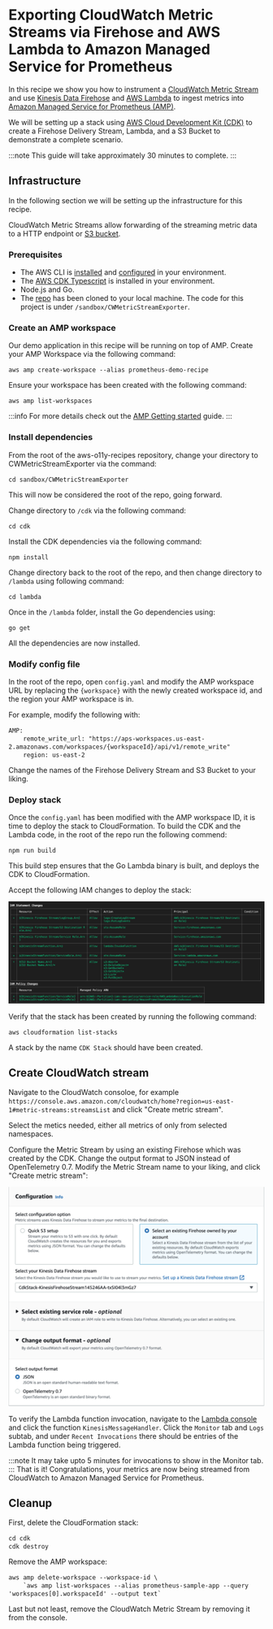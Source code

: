# Exporting CloudWatch Metric Streams via Firehose and AWS Lambda to Amazon Managed Service for Prometheus

In this recipe we show you how to instrument a [CloudWatch Metric Stream](https://console.aws.amazon.com/cloudwatch/home#metric-streams:streamsList) and use [Kinesis Data Firehose](https://aws.amazon.com/kinesis/data-firehose/) and [AWS Lambda](https://aws.amazon.com/lambda) to ingest metrics into [Amazon Managed Service for Prometheus (AMP)](https://aws.amazon.com/prometheus/).

We will be setting up a stack using [AWS Cloud Development Kit (CDK)](https://aws.amazon.com/cdk/) to create a Firehose Delivery Stream, Lambda, and a S3 Bucket to demonstrate a complete scenario.

:::note
    This guide will take approximately 30 minutes to complete.
:::
## Infrastructure
In the following section we will be setting up the infrastructure for this recipe. 

CloudWatch Metric Streams allow forwarding of the streaming metric data to a 
HTTP endpoint or [S3 bucket](https://aws.amazon.com/s3).

### Prerequisites

* The AWS CLI is [installed](https://docs.aws.amazon.com/cli/latest/userguide/cli-chap-install.html) and [configured](https://docs.aws.amazon.com/cli/latest/userguide/cli-chap-configure.html) in your environment.
* The [AWS CDK Typescript](https://docs.aws.amazon.com/cdk/latest/guide/work-with-cdk-typescript.html) is installed in your environment.
* Node.js and Go.
* The [repo](https://github.com/aws-observability/observability-best-practices/) has been cloned to your local machine. The code for this project is under `/sandbox/CWMetricStreamExporter`.

### Create an AMP workspace

Our demo application in this recipe will be running on top of AMP. 
Create your AMP Workspace via the following command:

```
aws amp create-workspace --alias prometheus-demo-recipe
```

Ensure your workspace has been created with the following command:
```
aws amp list-workspaces
```

:::info
    For more details check out the [AMP Getting started](https://docs.aws.amazon.com/prometheus/latest/userguide/AMP-getting-started.html) guide.
:::
### Install dependencies

From the root of the aws-o11y-recipes repository, change your directory to CWMetricStreamExporter via the command:

```
cd sandbox/CWMetricStreamExporter
```

This will now be considered the root of the repo, going forward.

Change directory to `/cdk` via the following command:

```
cd cdk
```

Install the CDK dependencies via the following command:

```
npm install
```

Change directory back to the root of the repo, and then change directory 
to `/lambda` using following command:

```
cd lambda
```

Once in the `/lambda` folder, install the Go dependencies using:

```
go get
```

All the dependencies are now installed.

### Modify config file

In the root of the repo, open `config.yaml` and modify the AMP workspace URL 
by replacing the `{workspace}` with the newly created workspace id, and the 
region your AMP workspace is in.

For example, modify the following with:

```
AMP:
    remote_write_url: "https://aps-workspaces.us-east-2.amazonaws.com/workspaces/{workspaceId}/api/v1/remote_write"
    region: us-east-2
```

Change the names of the Firehose Delivery Stream and S3 Bucket to your liking.

### Deploy stack

Once the `config.yaml` has been modified with the AMP workspace ID, it is time 
to deploy the stack to CloudFormation. To build the CDK and the Lambda code, 
in the root of the repo run the following commend:

```
npm run build
```

This build step ensures that the Go Lambda binary is built, and deploys the CDK
to CloudFormation.

Accept the following IAM changes to deploy the stack:

![Screen shot of the IAM Changes when deploying the CDK](../images/cdk-amp-iam-changes.png)

Verify that the stack has been created by running the following command:

```
aws cloudformation list-stacks
```

A stack by the name `CDK Stack` should have been created.

## Create CloudWatch stream

Navigate to the CloudWatch consoloe, for example 
`https://console.aws.amazon.com/cloudwatch/home?region=us-east-1#metric-streams:streamsList` 
and click "Create metric stream".

Select the metics needed, either all metrics of only from selected namespaces.

Configure the Metric Stream by using an existing Firehose which was created by the CDK.
Change the output format to JSON instead of OpenTelemetry 0.7.
Modify the Metric Stream name to your liking, and click "Create metric stream":

![Screen shot of the Cloudwatch Metric Stream Configuration](../images/cloudwatch-metric-stream-configuration.png)

To verify the Lambda function invocation, navigate to the [Lambda console](https://console.aws.amazon.com/lambda/home)
and click the function `KinesisMessageHandler`. Click the `Monitor` tab and `Logs` subtab, and under `Recent Invocations` there should be entries of the Lambda function being triggered.

:::note
    It may take upto 5 minutes for invocations to show in the Monitor tab.
:::
That is it! Congratulations, your metrics are now being streamed from CloudWatch to Amazon Managed Service for Prometheus.

## Cleanup

First, delete the CloudFormation stack:

```
cd cdk
cdk destroy
```

Remove the AMP workspace:

```
aws amp delete-workspace --workspace-id \
    `aws amp list-workspaces --alias prometheus-sample-app --query 'workspaces[0].workspaceId' --output text`
```

Last but not least, remove the CloudWatch Metric Stream by removing it from the console.
